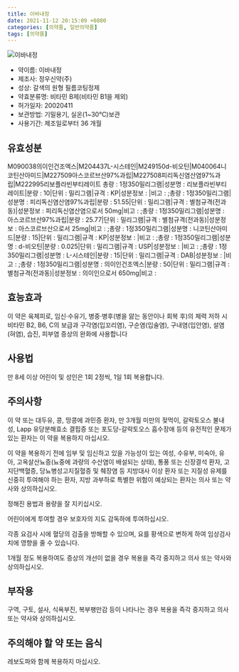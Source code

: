 ```yaml
---
title: 이바내정
date: 2021-11-12 20:15:09 +0800
categories: [의약품, 일반의약품]
tags: [의약품]
---
```

![이바내정](https://nedrug.mfds.go.kr/pbp/cmn/itemImageDownload/1NeFqpW1gmR)

- 약이름: 이바내정
- 제조사: 정우신약(주)
- 성상: 갈색의 원형 필름코팅정제  
- 약효분류명: 비타민 B제(비타민 B1을 제외)
- 허가일자: 20020411
- 보관방법: 기밀용기, 실온(1~30℃)보관  
- 사용기간: 제조일로부터 36 개월
## 유효성분
M090038의이인건조엑스|M204437L-시스테인|M249150d-비오틴|M040064니코틴산아미드|M227509아스코르브산97%과립|M227508피리독신염산염97%과립|M222995리보플라빈부티레이트
총량 : 1정350밀리그램|성분명 : 리보플라빈부티레이트|분량 : 10|단위 : 밀리그램|규격 : KP|성분정보 : |비고 : ;총량 : 1정350밀리그램|성분명 : 피리독신염산염97%과립|분량 : 51.55|단위 : 밀리그램|규격 : 별첨규격(전과동)|성분정보 : 피리독신염산염으로서 50mg|비고 : ;총량 : 1정350밀리그램|성분명 : 아스코르브산97%과립|분량 : 25.77|단위 : 밀리그램|규격 : 별첨규격(전과동)|성분정보 : 아스코르브산으로서 25mg|비고 : ;총량 : 1정350밀리그램|성분명 : 니코틴산아미드|분량 : 15|단위 : 밀리그램|규격 : KP|성분정보 : |비고 : ;총량 : 1정350밀리그램|성분명 : d-비오틴|분량 : 0.025|단위 : 밀리그램|규격 : USP|성분정보 : |비고 : ;총량 : 1정350밀리그램|성분명 : L-시스테인|분량 : 15|단위 : 밀리그램|규격 : DAB|성분정보 : |비고 : ;총량 : 1정350밀리그램|성분명 : 의이인건조엑스|분량 : 50|단위 : 밀리그램|규격 : 별첨규격(전과동)|성분정보 : 의이인으로서 650mg|비고 :
## 효능효과
이 약은 육체피로, 임신·수유기, 병중·병후(병을 앓는 동안이나 회복 후)의 체력 저하 시 비타민 B2, B6, C의 보급과 구각염(입꼬리염), 구순염(입술염), 구내염(입안염), 설염(혀염), 습진, 피부염 증상의 완화에 사용합니다

## 사용법
만 8세 이상 어린이 및 성인은 1회 2정씩, 1일 1회 복용합니다.

## 주의사항
이 약 또는 대두유, 콩, 땅콩에 과민증 환자, 만 3개월 미만의 젖먹이, 갈락토오스 불내성, Lapp 유당분해효소 결핍증 또는 포도당-갈락토오스 흡수장애 등의 유전적인 문제가 있는 환자는 이 약을 복용하지 마십시오.

이 약을 복용하기 전에 임부 및 임신하고 있을 가능성이 있는 여성, 수유부, 미숙아, 유아, 고옥살산뇨증(뇨중에 과량의 수산염이 배설되는 상태), 통풍 또는 신장결석 환자, 고지단백혈증, 당뇨병성고지질혈증 및 췌장염 등 지방대사 이상 환자 또는 지질성 유제를 신중히 투여해야 하는 환자, 지방 과부하로 특별한 위험이 예상되는 환자는 의사 또는 약사와 상의하십시오.

정해진 용법과 용량을 잘 지키십시오.

어린이에게 투여할 경우 보호자의 지도 감독하에 투여하십시오.

각종 요검사 시에 혈당의 검출을 방해할 수 있으며, 요를 황색으로 변하게 하여 임상검사치에 영향을 줄 수 있습니다.

1개월 정도 복용하여도 증상의 개선이 없을 경우 복용을 즉각 중지하고 의사 또는 약사와 상의하십시오.

## 부작용
구역, 구토, 설사, 식욕부진, 복부팽만감 등이 나타나는 경우 복용을 즉각 중지하고 의사 또는 약사와 상의하십시오.

## 주의해야 할 약 또는 음식
레보도파와 함께 복용하지 마십시오.

